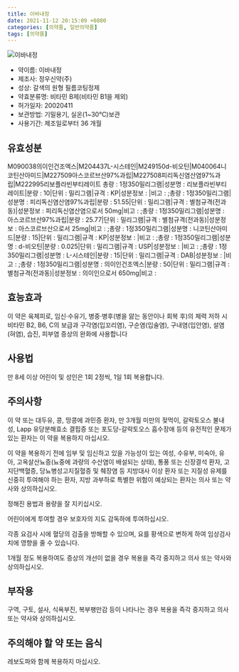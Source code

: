 ```yaml
---
title: 이바내정
date: 2021-11-12 20:15:09 +0800
categories: [의약품, 일반의약품]
tags: [의약품]
---
```

![이바내정](https://nedrug.mfds.go.kr/pbp/cmn/itemImageDownload/1NeFqpW1gmR)

- 약이름: 이바내정
- 제조사: 정우신약(주)
- 성상: 갈색의 원형 필름코팅정제  
- 약효분류명: 비타민 B제(비타민 B1을 제외)
- 허가일자: 20020411
- 보관방법: 기밀용기, 실온(1~30℃)보관  
- 사용기간: 제조일로부터 36 개월
## 유효성분
M090038의이인건조엑스|M204437L-시스테인|M249150d-비오틴|M040064니코틴산아미드|M227509아스코르브산97%과립|M227508피리독신염산염97%과립|M222995리보플라빈부티레이트
총량 : 1정350밀리그램|성분명 : 리보플라빈부티레이트|분량 : 10|단위 : 밀리그램|규격 : KP|성분정보 : |비고 : ;총량 : 1정350밀리그램|성분명 : 피리독신염산염97%과립|분량 : 51.55|단위 : 밀리그램|규격 : 별첨규격(전과동)|성분정보 : 피리독신염산염으로서 50mg|비고 : ;총량 : 1정350밀리그램|성분명 : 아스코르브산97%과립|분량 : 25.77|단위 : 밀리그램|규격 : 별첨규격(전과동)|성분정보 : 아스코르브산으로서 25mg|비고 : ;총량 : 1정350밀리그램|성분명 : 니코틴산아미드|분량 : 15|단위 : 밀리그램|규격 : KP|성분정보 : |비고 : ;총량 : 1정350밀리그램|성분명 : d-비오틴|분량 : 0.025|단위 : 밀리그램|규격 : USP|성분정보 : |비고 : ;총량 : 1정350밀리그램|성분명 : L-시스테인|분량 : 15|단위 : 밀리그램|규격 : DAB|성분정보 : |비고 : ;총량 : 1정350밀리그램|성분명 : 의이인건조엑스|분량 : 50|단위 : 밀리그램|규격 : 별첨규격(전과동)|성분정보 : 의이인으로서 650mg|비고 :
## 효능효과
이 약은 육체피로, 임신·수유기, 병중·병후(병을 앓는 동안이나 회복 후)의 체력 저하 시 비타민 B2, B6, C의 보급과 구각염(입꼬리염), 구순염(입술염), 구내염(입안염), 설염(혀염), 습진, 피부염 증상의 완화에 사용합니다

## 사용법
만 8세 이상 어린이 및 성인은 1회 2정씩, 1일 1회 복용합니다.

## 주의사항
이 약 또는 대두유, 콩, 땅콩에 과민증 환자, 만 3개월 미만의 젖먹이, 갈락토오스 불내성, Lapp 유당분해효소 결핍증 또는 포도당-갈락토오스 흡수장애 등의 유전적인 문제가 있는 환자는 이 약을 복용하지 마십시오.

이 약을 복용하기 전에 임부 및 임신하고 있을 가능성이 있는 여성, 수유부, 미숙아, 유아, 고옥살산뇨증(뇨중에 과량의 수산염이 배설되는 상태), 통풍 또는 신장결석 환자, 고지단백혈증, 당뇨병성고지질혈증 및 췌장염 등 지방대사 이상 환자 또는 지질성 유제를 신중히 투여해야 하는 환자, 지방 과부하로 특별한 위험이 예상되는 환자는 의사 또는 약사와 상의하십시오.

정해진 용법과 용량을 잘 지키십시오.

어린이에게 투여할 경우 보호자의 지도 감독하에 투여하십시오.

각종 요검사 시에 혈당의 검출을 방해할 수 있으며, 요를 황색으로 변하게 하여 임상검사치에 영향을 줄 수 있습니다.

1개월 정도 복용하여도 증상의 개선이 없을 경우 복용을 즉각 중지하고 의사 또는 약사와 상의하십시오.

## 부작용
구역, 구토, 설사, 식욕부진, 복부팽만감 등이 나타나는 경우 복용을 즉각 중지하고 의사 또는 약사와 상의하십시오.

## 주의해야 할 약 또는 음식
레보도파와 함께 복용하지 마십시오.

